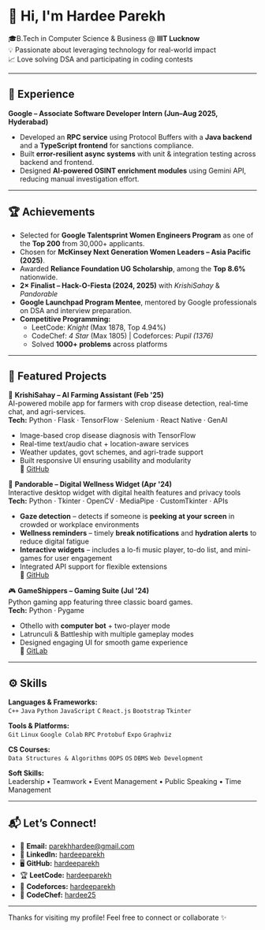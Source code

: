 # 👋 Hi, I'm Hardee Parekh  

🎓B.Tech in Computer Science & Business @ **IIIT Lucknow**  
💡 Passionate about leveraging technology for real-world impact  
📈 Love solving DSA and participating in coding contests 

---

## 💼 Experience  

**Google – Associate Software Developer Intern (Jun–Aug 2025, Hyderabad)**  
- Developed an **RPC service** using Protocol Buffers with a **Java backend** and a **TypeScript frontend** for sanctions compliance.  
- Built **error-resilient async systems** with unit & integration testing across backend and frontend.  
- Designed **AI-powered OSINT enrichment modules** using Gemini API, reducing manual investigation effort.  

---

## 🏆 Achievements  
- Selected for **Google Talentsprint Women Engineers Program** as one of the **Top 200** from 30,000+ applicants.  
- Chosen for **McKinsey Next Generation Women Leaders – Asia Pacific (2025)**.  
- Awarded **Reliance Foundation UG Scholarship**, among the **Top 8.6%** nationwide.  
- **2× Finalist – Hack-O-Fiesta (2024, 2025)** with *KrishiSahay* & *Pandorable*  
- **Google Launchpad Program Mentee**, mentored by Google professionals on DSA and interview preparation.  
- **Competitive Programming:**  
  - LeetCode: *Knight* (Max 1878, Top 4.94%)  
  - CodeChef: *4 Star* (Max 1805) | Codeforces: *Pupil (1376)*  
  - Solved **1000+ problems** across platforms  

---

## 📂 Featured Projects  

🌾 **KrishiSahay – AI Farming Assistant (Feb '25)**  
AI-powered mobile app for farmers with crop disease detection, real-time chat, and agri-services.  
**Tech:** Python · Flask · TensorFlow · Selenium · React Native · GenAI  

- Image-based crop disease diagnosis with TensorFlow  
- Real-time text/audio chat + location-aware services  
- Weather updates, govt schemes, and agri-trade support  
- Built responsive UI ensuring usability and modularity  
🔗 [GitHub](https://github.com/shibo911/krishiSahay)  

🐼 **Pandorable – Digital Wellness Widget (Apr '24)**  
Interactive desktop widget with digital health features and privacy tools
**Tech:** Python · Tkinter · OpenCV · MediaPipe · CustomTkinter · APIs  

- **Gaze detection** – detects if someone is **peeking at your screen** in crowded or workplace environments
- **Wellness reminders** – timely **break notifications** and **hydration alerts** to reduce digital fatigue
- **Interactive widgets** – includes a lo-fi music player, to-do list, and mini-games for user engagement 
- Integrated API support for flexible extensions  
🔗 [GitHub](https://github.com/hardeeparekh/Pandorable)  

🎮 **GameShippers – Gaming Suite (Jul '24)**  
Python gaming app featuring three classic board games.  
**Tech:** Python · Pygame  

- Othello with **computer bot** + two-player mode  
- Latrunculi & Battleship with multiple gameplay modes  
- Designed engaging UI for smooth game experience  
🔗 [GitLab](https://gitlab.com/sahayak1/gameplay)  


---

## ⚙️ Skills  

**Languages & Frameworks:**  
`C++` `Java` `Python` `JavaScript` `C` `React.js` `Bootstrap` `Tkinter`  

**Tools & Platforms:**  
`Git` `Linux` `Google Colab` `RPC` `Protobuf` `Expo` `Graphviz`  

**CS Courses:**  
`Data Structures & Algorithms` `OOPS` `OS` `DBMS` `Web Development`  

**Soft Skills:**  
Leadership • Teamwork • Event Management • Public Speaking • Time Management  

---

## 📬 Let’s Connect!  

- 📧 **Email:** [parekhhardee@gmail.com](mailto:parekhhardee@gmail.com)  
- 💼 **LinkedIn:** [hardeeparekh](https://www.linkedin.com/in/hardeeparekh)  
- 🖥️ **GitHub:** [hardeeparekh](https://github.com/hardeeparekh)   
- 🏆 **LeetCode:** [hardeeparekh](https://leetcode.com/u/hardeeparekh)
- 🎯 **Codeforces:** [hardeeparekh](https://codeforces.com/profile/hardeeparekh)  
- 🍴 **CodeChef:** [hardee25](https://www.codechef.com/users/hardee25)  

---

Thanks for visiting my profile! Feel free to connect or collaborate ✨
